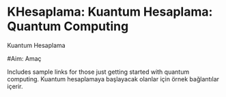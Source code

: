 # KHesaplama: Kuantum Hesaplama: Quantum Computing
Kuantum Hesaplama

#Aim: Amaç

Includes sample links for those just getting started with quantum computing.
Kuantum hesaplamaya başlayacak olanlar için örnek bağlantılar içerir.

